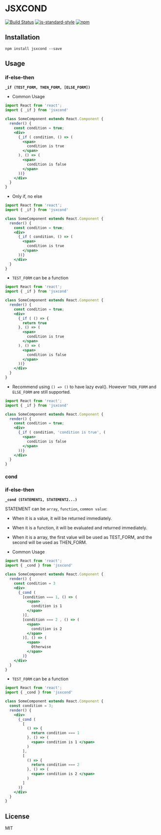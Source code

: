 # JSXCOND

[![Build Status](https://travis-ci.org/kouhin/jsxcond.svg?branch=master)](https://travis-ci.org/kouhin/jsxcond)
[![js-standard-style](https://img.shields.io/badge/code%20style-standard-brightgreen.svg)](http://standardjs.com/)
[![npm](https://img.shields.io/npm/v/jsxcond.svg)](https://npmjs.org/package/jsxcond)

## Installation

```
npm install jsxcond --save
```

## Usage

### if-else-then

**`_if (TEST_FORM, THEN_FORM, [ELSE_FORM])`**

- Common Usage

``` jsx
import React from 'react';
import { _if } from 'jsxcond'

class SomeComponent extends React.Component {
  render() {
    const condition = true;
    <div>
      {_if ( condition, () => (
        <span>
          condition is true
        </span>
      ), () => (
        <span>
          condition is false
        </span>
      ))}
    </div>
  }
}
```

- Only if, no else

``` jsx
import React from 'react';
import { _if } from 'jsxcond'

class SomeComponent extends React.Component {
  render() {
    const condition = true;
    <div>
      {_if ( condition, () => (
        <span>
          condition is true
        </span>
      ))}
    </div>
  }
}
```

- `TEST_FORM` can be a function

``` jsx
import React from 'react';
import { _if } from 'jsxcond'

class SomeComponent extends React.Component {
  render() {
    const condition = true;
    <div>
      {_if ( () => {
        return true
      }, () => (
        <span>
          condition is true
        </span>
      ), () => (
        <span>
          condition is false
        </span>
      ))}
    </div>
  }
}
```

- Recommend using `() => ()` to have lazy eval(). However `THEN_FORM` and `ELSE_FORM` are still supported.

``` jsx
import React from 'react';
import { _if } from 'jsxcond'

class SomeComponent extends React.Component {
  render() {
    const condition = true;
    <div>
      {_if ( condition, 'condition is true', (
        <span>
          condition is false
        </span>
      ))}
    </div>
  }
}
```

### cond

### if-else-then

**`_cond (STATEMENT1, STATEMENT2...)`**

STATEMENT can be `array`, `function`, `common value`:

  - When it is a value, it will be returned immediately.
  - When it is a function, it will be evaluated and returned immediately.
  - When it is a array, the first value will be used as TEST_FORM, and the second will be used as THEN_FORM.

- Common Usage

``` jsx
import React from 'react';
import { _cond } from 'jsxcond'

class SomeComponent extends React.Component {
  render() {
    const condition = 3
    <div>
      {_cond (
        [condition === 1, () => (
          <span>
            condition is 1
          </span>
        )],
        [condition === 2 , () => (
          <span>
            condition is 2
          </span>
        )], () => (
          <span>
            Otherwise
          </span>
        )}
    </div>
  }
}
```

- `TEST_FORM` can be a function

``` jsx
import React from 'react';
import { _cond } from 'jsxcond'

class SomeComponent extends React.Component {
  const condition = 3;
  render() {
    <div>
      {_cond (
        [
          () => {
            return condition === 1
          }, () => (
            <span> condition is 1 </span>
          )
        ],
        [
          () => {
            return condition === 2
          }, () => (
            <span> condition is 2 </span>
          )
        ]
      )}
    </div>
  }
}
```

## License

MIT
